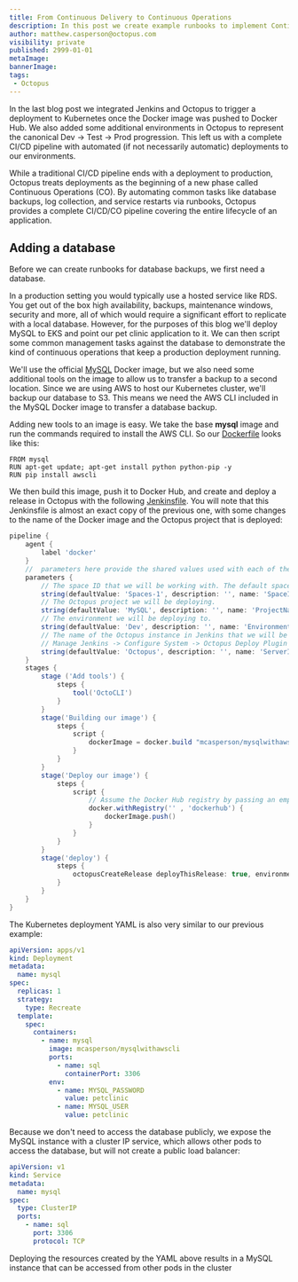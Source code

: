 ```yaml
---
title: From Continuous Delivery to Continuous Operations
description: In this post we create example runbooks to implement Continuous Operations
author: matthew.casperson@octopus.com
visibility: private
published: 2999-01-01
metaImage: 
bannerImage: 
tags:
 - Octopus
---
```


In the last blog post we integrated Jenkins and Octopus to trigger a deployment to Kubernetes once the Docker image was pushed to Docker Hub. We also added some additional environments in Octopus to represent the canonical Dev -> Test -> Prod progression. This left us with a complete CI/CD pipeline with automated (if not necessarily automatic) deployments to our environments.

While a traditional CI/CD pipeline ends with a deployment to production, Octopus treats deployments as the beginning of a new phase called Continuous Operations (CO). By automating common tasks like database backups, log collection, and service restarts via runbooks, Octopus provides a complete CI/CD/CO pipeline covering the entire lifecycle of an application.

## Adding a database

Before we can create runbooks for database backups, we first need a database.

In a production setting you would typically use a hosted service like RDS. You get out of the box high availability, backups, maintenance windows, security and more, all of which would require a significant effort to replicate with a local database. However, for the purposes of this blog we'll deploy MySQL to EKS and point our pet clinic application to it. We can then script some common management tasks against the database to demonstrate the kind of continuous operations that keep a production deployment running.

We'll use the official [MySQL](https://hub.docker.com/_/mysql) Docker image, but we also need some additional tools on the image to allow us to transfer a backup to a second location. Since we are using AWS to host our Kubernetes cluster, we'll backup our database to S3. This means we need the AWS CLI included in the MySQL Docker image to transfer a database backup.

Adding new tools to an image is easy. We take the base **mysql** image and run the commands required to install the AWS CLI. So our [Dockerfile](https://github.com/mcasperson/mysqlwithawscli/blob/master/Dockerfile) looks like this:

```
FROM mysql
RUN apt-get update; apt-get install python python-pip -y
RUN pip install awscli
```

We then build this image, push it to Docker Hub, and create and deploy a release in Octopus with the following [Jenkinsfile](https://github.com/mcasperson/mysqlwithawscli/blob/master/Jenkinsfile). You will note that this Jenkinsfile is almost an exact copy of the previous one, with some changes to the name of the Docker image and the Octopus project that is deployed:

```groovy
pipeline {
    agent {
        label 'docker'
    }
    //  parameters here provide the shared values used with each of the Octopus pipeline steps.
    parameters {
        // The space ID that we will be working with. The default space is typically Spaces-1.
        string(defaultValue: 'Spaces-1', description: '', name: 'SpaceId', trim: true)
        // The Octopus project we will be deploying.
        string(defaultValue: 'MySQL', description: '', name: 'ProjectName', trim: true)
        // The environment we will be deploying to.
        string(defaultValue: 'Dev', description: '', name: 'EnvironmentName', trim: true)
        // The name of the Octopus instance in Jenkins that we will be working with. This is set in:
        // Manage Jenkins -> Configure System -> Octopus Deploy Plugin
        string(defaultValue: 'Octopus', description: '', name: 'ServerId', trim: true)
    }
    stages {
        stage ('Add tools') {
            steps {
                tool('OctoCLI')
            }
        }
        stage('Building our image') {
            steps {
                script {
                    dockerImage = docker.build "mcasperson/mysqlwithawscli:$BUILD_NUMBER"
                }
            }
        }
        stage('Deploy our image') {
            steps {
                script {
                    // Assume the Docker Hub registry by passing an empty string as the first parameter
                    docker.withRegistry('' , 'dockerhub') {
                        dockerImage.push()
                    }
                }
            }
        }
        stage('deploy') {
            steps {                                
                octopusCreateRelease deployThisRelease: true, environment: "${EnvironmentName}", project: "${ProjectName}", releaseVersion: "1.0.${BUILD_NUMBER}", serverId: "${ServerId}", spaceId: "${SpaceId}", toolId: 'Default', waitForDeployment: true                
            }
        }
    }
}
```

The Kubernetes deployment YAML is also very similar to our previous example:

```YAML
apiVersion: apps/v1
kind: Deployment
metadata:
  name: mysql
spec:
  replicas: 1
  strategy:
    type: Recreate
  template:
    spec:
      containers:
        - name: mysql
          image: mcasperson/mysqlwithawscli
          ports:
            - name: sql
              containerPort: 3306
          env:
            - name: MYSQL_PASSWORD
              value: petclinic
            - name: MYSQL_USER
              value: petclinic
```

Because we don't need to access the database publicly, we expose the MySQL instance with a cluster IP service, which allows other pods to access the database, but will not create a public load balancer:

```YAML
apiVersion: v1
kind: Service
metadata:
  name: mysql
spec:
  type: ClusterIP
  ports:
    - name: sql
      port: 3306
      protocol: TCP
```

Deploying the resources created by the YAML above results in a MySQL instance that can be accessed from other pods in the cluster 